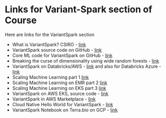 # Links for Variant-Spark section of Course

Here are links for the VariantSpark section
- What is VariantSpark? CSIRO - [link](https://bioinformatics.csiro.au/variantspark/)
- VariantSpark source code on GitHub - [link](https://github.com/aehrc/VariantSpark)
- Core ML code for VariantSpark on GitHub - [link](https://github.com/aehrc/VariantSpark/tree/master/src/main/scala/au/csiro/variantspark/algo)
- Breaking the curse of dimensionality using wide random forests - [link](https://databricks.com/blog/2017/07/26/breaking-the-curse-of-dimensionality-in-genomics-using-wide-random-forests.html)
- VariantSpark on Databricks/AWS - [link](https://aehrc.github.io/VariantSpark/notebook-examples/VariantSpark_HipsterIndex.html) and also for Databricks Azure - [link](https://github.com/aehrc/VariantSpark/tree/master/cloud/databricks/notebooks-databricks-azure)
- Scaling Machine Learning part 1 [link](https://medium.com/@lynnlangit/scaling-custom-machine-learning-on-aws-d9dc7edfbff9)
- Scaling Machine Learning on EMR part 2 [link](https://medium.com/@lynnlangit/scaling-custom-machine-learning-on-aws-part-2-emr-6dfc3cd91a1f)
- Scaling Machine Learning on EKS part 3 [link](https://medium.com/@lynnlangit/scaling-custom-machine-learning-on-aws-part-3-kubernetes-5427d96f825b)
- VariantSpark on AWS EKS, source code - [link](https://github.com/jamesrcounts/VariantSpark/tree/spark2.3/kubernetes)
- VariantSpark in AWS Marketplace - [link](https://aws.amazon.com/marketplace/pp/AEHRC-VariantSpark-Notebook/B07YVND4TD)
- Cloud Native Hello World for VariantSpark - [link](https://medium.com/@lynnlangit/cloud-native-hello-world-for-bioinformatics-53ecbcb9631b)
- VariantSpark Notebook on Terra.bio on GCP - [link](https://app.terra.bio/#workspaces/fccredits-copper-blue-3695/TOSC19-VariantSpark)
